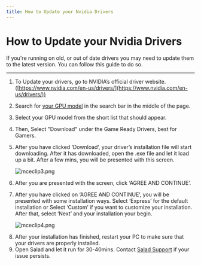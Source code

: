 ```yaml
---
title: How to Update your Nvidia Drivers
---
```


# How to Update your Nvidia Drivers

If you're running on old, or out of date drivers you may need to update them to the latest version. You can follow this
guide to do so.

---

1. To Update your drivers, go to NVIDIA’s official driver website.
   ([https://www.nvidia.com/en-us/drivers/](https://www.nvidia.com/en-us/drivers/))
2. Search for [your GPU model](https://support.salad.com/article/173-what-gpu-or-cpu-is-salad-detecting) in the search
   bar in the middle of the page.
3. Select your GPU model from the short list that should appear.
4. Then, Select "Download" under the Game Ready Drivers, best for Gamers.
5. After you have clicked ‘Download’, your driver’s installation file will start downloading. After it has downloaded,
   open the .exe file and let it load up a bit. After a few mins, you will be presented with this screen.

   ![mceclip3.png](https://s3.amazonaws.com/helpscout.net/docs/assets/615b47bfca9e0011a4434693/images/619e6a419ccf62287e5f9a5d/img-25145-1637771631-386117514.png)

6. After you are presented with the screen, click ‘AGREE AND CONTINUE’.
7. After you have clicked on ‘AGREE AND CONTINUE’, you will be presented with some installation ways. Select ‘Express’
   for the default installation or Select ‘Custom’ if you want to customize your installation. After that, select ‘Next’
   and your installation your begin.

   ![mceclip4.png](https://s3.amazonaws.com/helpscout.net/docs/assets/615b47bfca9e0011a4434693/images/619e6a41d3efbe495c3b25cb/img-25145-1637771632-445063116.png)

<!--THE END-->

8. After your installation has finished, restart your PC to make sure that your drivers are properly installed.
9. Open Salad and let it run for 30-40mins. Contact
   [Salad Support](https://support.salad.com/article/216-how-to-create-a-support-ticket) if your issue persists.
